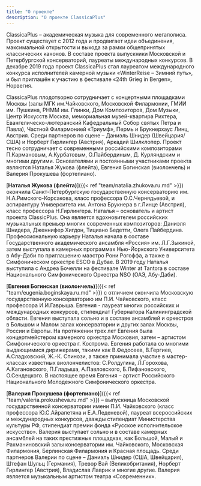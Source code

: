 ```yaml
---
title: "О проекте"
description: "О проекте ClassicaPlus"
---
```

ClassicaPlus – академическая музыка для современного мегаполиса. Проект существует с 2012 года и продвигает идеи объединения, максимальной открытости и выхода за рамки общепринятых классических канонов. В составе проекта выпускники Московской и Петербургской консерваторий, лауреаты международных конкурсов. В декабре 2019 года проект ClassicaPlus стал лауреатом международного конкурса исполнителей камерной музыки «WinterReise – Зимний путь», и был приглашён к участию в фестивале «24th Grieg in Bergen», Норвегия.

ClassicaPlus плодотворно сотрудничает с концертными площадками Москвы (залы МГК им.Чайковского, Московской Филармонии, ГМИИ им. Пушкина, РНММ им. Глинки, Дом Композиторов, Дом Музыки, Центр Искусств Москва, мемориальная музей-квартира Рихтера, Евангелическо-лютеранский Кафедральный Собор святых Петра и Павла), Частной Филармонией «Триумф», Пермь и Брукнерхаус Линц, Австрия. Среди партнеров по сцене – Даниэль Шнидер (Швейцария/США) и Норберт Гирлингер (Австрия), Аркадий Шилклопер. Проект тесно сотрудничает с современными российскими композиторами П.Кармановым, А.Курбатовым, О.Пайбердиным, Д. Курляндским и многими другими. Основателями и постоянными участниками проекта являются Наталья Жукова (флейта), Евгения Богинская (виолончель) и Валерия Прокушева (фортепиано).

[**Наталья Жукова (флейта)**]({{< ref "team/natalia.zhukova.ru.md" >}}) окончила Санкт-Петербургскую государственную консерваторию им. Н.А.Римского-Корсакова, класс профессора О.С.Чернядьевой, и аспирантуру Университета им. Антона Брукнера в г.Линце (Австрия), класс профессора Н.Гирлингера. Наталья – основатель и артист проекта ClassicPlus. Она является вдохновителем российских музыкальных премьер многих современных композиторов: Даниэля Шнидера, Дженнифер Хигдон, Тициано Бедетти, Олега Пайбердина. Профессиональную карьеру Наталья начала в составе Государственного академического ансамбля «Россия» им. Л.Г.Зыкиной, затем выступала в камерных программах Нью-Йоркского Университета в Абу-Даби по приглашению маэстро Рони Рогоффа, а также в Симфоническом оркестре ESCO в Дубае. В 2019 году Наталья выступила с Андреа Бочелли на фестивале Winter at Tantora в составе Национального Симфонического Оркестра NSO (ОАЭ, Абу-Даби).

[**Евгения Богинская (виолончель)**]({{< ref "team/eugenia.boginskaya.ru.md" >}}) с отличием окончила Московскую государственную консерваторию им П.И. Чайковского, класс профессора И.И.Гаврыша. Евгения - лауреат многих российских и международных конкурсов, стипендиат Губернатора Калининградской области. Евгения выступала сольно и в составе ансамблей и оркестров в Большом и Малом залах консерватории и других залах Москвы, России и Европы. На протяжении трех лет Евгения была концертмейстером камерного оркестра Московия, затем – артистом Симфонического оркестра г. Кострома. Евгения работала со многими выдающимися дирижерами, такими как В.Федосеев, В.Гергиев, А.Сладковский, Ж.-К. Спинози, а также принимала участие в мастер-классах известных виолончелистов: С.Ролдугина, Л.Горохова, А.Кагановского, П.Гладыша, А.Павловского, Б.Лифановского, О.Сендецкого. В настоящее время Евгения – артист Российского Национального Молодежного Симфонического оркестра.

[**Валерия Прокушева (фортепиано)**]({{< ref "team/valeria.prokusheva.ru.md" >}}) – выпускница Московской государственной консерватории имени П.И. Чайковского (класс профессора Ю.С.Айрапетяна и Е.А.Леденевой), лауреат всероссийских и международных конкурсов, дважды стипендиат Министерства культуры РФ, стипендиат премии фонда «Русское исполнительское искусство». Валерия выступает сольно и в составе камерных ансамблей на таких престижных площадках, как Большой, Малый и Рахманиновский залы консерватории им. Чайковского, Московская Филармония, Берлинская Филармония и Красная площадь. Среди партнеров Валерии по сцене – Даниэль Шнидер (США, Швейцария), Штефан Шульц (Германия), Тревор Вай (Великобритания), Норберт Гирлингер (Австрия), Владислав Лаврик и многие другие. Валерия является музыкальным артистом театра «Современник».
